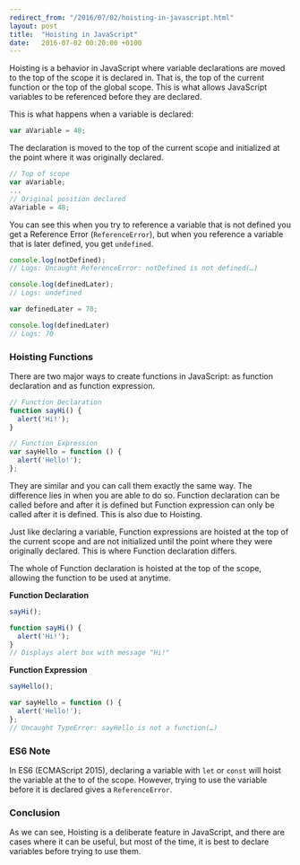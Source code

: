 ```yaml
---
redirect_from: "/2016/07/02/hoisting-in-javascript.html"
layout: post
title:  "Hoisting in JavaScript"
date:   2016-07-02 00:20:00 +0100
---
```


Hoisting is a behavior in JavaScript where variable declarations are moved to the top of the scope it is declared in. That is, the top of the current function or the top of the global scope. This is what allows JavaScript variables to be referenced before they are declared.

This is what happens when a variable is declared:

```javascript
var aVariable = 48;
```

The declaration is moved to the top of the current scope and initialized at the point where it was originally declared.

```javascript
// Top of scope
var aVariable;
...
// Original position declared
aVariable = 48;
```

You can see this when you try to reference a variable that is not defined you get a Reference Error (`ReferenceError`), but when you reference a variable that is later defined, you get `undefined`.

```javascript
console.log(notDefined);
// Logs: Uncaught ReferenceError: notDefined is not defined(…)

console.log(definedLater);
// Logs: undefined

var definedLater = 70;

console.log(definedLater)
// Logs: 70
```

### Hoisting Functions

There are two major ways to create functions in JavaScript: as function declaration and as function expression.

```javascript
// Function Declaration
function sayHi() {
  alert('Hi!');
}

// Function Expression
var sayHello = function () {
  alert('Hello!');
};
```

They are similar and you can call them exactly the same way. The difference lies in when you are able to do so. Function declaration can be called before and after it is defined but Function expression can only be called after it is defined. This is also due to Hoisting.

Just like declaring a variable, Function expressions are hoisted at the top of the current scope and are not initialized until the point where they were originally declared. This is where Function declaration differs.

The whole of Function declaration is hoisted at the top of the scope, allowing the function to be used at anytime.


**Function Declaration**

```javascript
sayHi();

function sayHi() {
  alert('Hi!');
}
// Displays alert box with message "Hi!"
```

**Function Expression**

```javascript
sayHello();

var sayHello = function () {
  alert('Hello!');
};
// Uncaught TypeError: sayHello is not a function(…)
```

### ES6 Note
In ES6 (ECMAScript 2015), declaring a variable with `let` or `const` will hoist the variable at the to of the scope. However, trying to use the variable before it is declared gives a `ReferenceError`.

### Conclusion
As we can see, Hoisting is a deliberate feature in JavaScript, and there are cases where it can be useful, but most of the time, it is best to declare variables before trying to use them.
